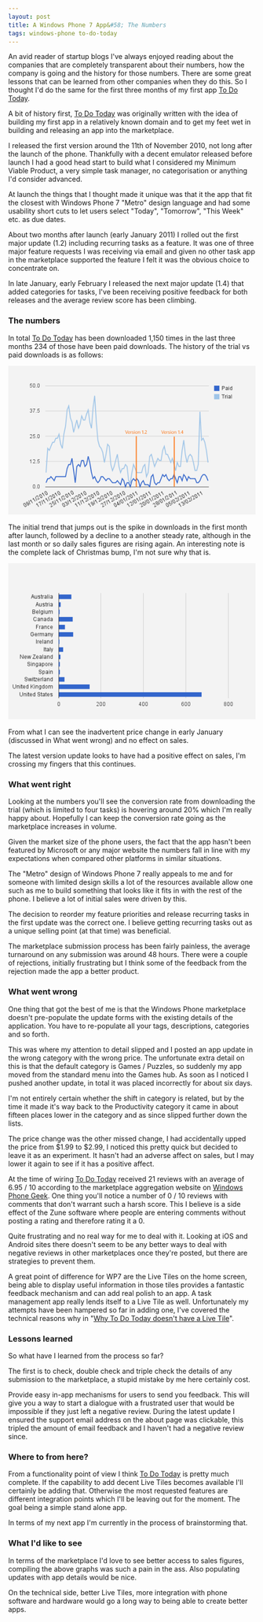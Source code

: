```yaml
---
layout: post
title: A Windows Phone 7 App&#58; The Numbers
tags: windows-phone to-do-today
---
```


An avid reader of startup blogs I've always enjoyed reading about the companies that are completely transparent about their numbers, how the company is going and the history for those numbers. There are some great lessons that can be learned from other companies when they do this. So I thought I'd do the same for the first three months of my first app [To Do Today](/windows-phone/to-do).

A bit of history first, [To Do Today](/windows-phone/to-do) was originally written with the idea of building my first app in a relatively known domain and to get my feet wet in building and releasing an app into the marketplace.

I released the first version around the 11th of November 2010, not long after the launch of the phone. Thankfully with a decent emulator released before launch I had a good head start to build what I considered my Minimum Viable Product, a very simple task manager, no categorisation or anything I'd consider advanced. 

At launch the things that I thought made it unique was that it the app that fit the closest with Windows Phone 7 "Metro" design language and had some usability short cuts to let users select "Today", "Tomorrow", "This Week" etc. as due dates.

About two months after launch (early January 2011) I rolled out the first major update (1.2) including recurring tasks as a feature. It was one of three major feature requests I was receiving via email and given no other task app in the marketplace supported the feature I felt it was the obvious choice to concentrate on. 

In late January, early February I released the next major update (1.4) that added categories for tasks, I've been receiving positive feedback for both releases and the average review score has been climbing.

### The numbers

In total [To Do Today](/windows-phone/to-do) has been downloaded 1,150 times in the last three months 234 of those have been paid downloads. The history of the trial vs paid downloads is as follows:

<img src="/content/images/posts/downloads-chart.png"/>

The initial trend that jumps out is the spike in downloads in the first month after launch, followed by a decline to a another steady rate, although in the last month or so daily sales figures are rising again. An interesting note is the complete lack of Christmas bump, I'm not sure why that is.

<img src="/content/images/posts/regions-chart.png"/>

From what I can see the inadvertent price change in early January (discussed in What went wrong) and no effect on sales.

The latest version update looks to have had a positive effect on sales, I'm crossing my fingers that this continues.

### What went right

Looking at the numbers you'll see the conversion rate from downloading the trial (which is limited to four tasks) is hovering around 20% which I'm really happy about. Hopefully I can keep the conversion rate going as the marketplace increases in volume.

Given the market size of the phone users, the fact that the app hasn't been featured by Microsoft or any major website the numbers fall in line with my expectations when compared other platforms in similar situations. 

The "Metro" design of Windows Phone 7 really appeals to me and for someone with limited design skills a lot of the resources available allow one such as me to build something that looks like it fits in with the rest of the phone. I believe a lot of initial sales were driven by this.

The decision to reorder my feature priorities and release recurring tasks in the first update was the correct one. I believe getting recurring tasks out as a unique selling point (at that time) was beneficial.

The marketplace submission process has been fairly painless, the average turnaround on any submission was around 48 hours. There were a couple of rejections, initially frustrating but I think some of the feedback from the rejection made the app a better product. 

### What went wrong

One thing that got the best of me is that the Windows Phone marketplace doesn't pre-populate the update forms with the existing details of the application. You have to re-populate all your tags, descriptions, categories and so forth. 

This was where my attention to detail slipped and I posted an app update in the wrong category with the wrong price. The unfortunate extra detail on this is that the default category is Games / Puzzles, so suddenly my app moved from the standard menu into the Games hub. As soon as I noticed I pushed another update, in total it was placed incorrectly for about six days.

I'm not entirely certain whether the shift in category is related, but by the time it made it's way back to the Productivity category it came in about fifteen places lower in the category and as since slipped further down the lists.

The price change was the other missed change, I had accidentally upped the price from $1.99 to $2.99, I noticed this pretty quick but decided to leave it as an experiment. It hasn't had an adverse affect on sales, but I may lower it again to see if it has a positive affect.

At the time of wiring [To Do Today](/windows-phone/to-do) received 21 reviews with an average of 6.95 / 10 according to the marketplace aggregation website on [Windows Phone Geek](http://www.windowsphonegeek.com/apphub/Application?id=05c24f29-57e9-df11-9264-00237de2db9e). One thing you'll notice a number of 0 / 10 reviews with comments that don't warrant such a harsh score. This I believe is a side effect of the Zune software where people are entering comments without posting a rating and therefore rating it a 0. 

Quite frustrating and no real way for me to deal with it. Looking at iOS and Android sites there doesn't seem to be any better ways to deal with negative reviews in other marketplaces once they're posted, but there are strategies to prevent them.

A great point of difference for WP7 are the Live Tiles on the home screen, being able to display useful information in those tiles provides a fantastic feedback mechanism and can add real polish to an app. A task management app really lends itself to a Live Tile as well. Unfortunately my attempts have been hampered so far in adding one, I've covered the technical reasons why in "[Why To Do Today doesn't have a Live Tile](/blog/posts/why-to-do-today-doesnt-have-a-live-tile)".

### Lessons learned

So what have I learned from the process so far?

The first is to check, double check and triple check the details of any submission to the marketplace, a stupid mistake by me here certainly cost.

Provide easy in-app mechanisms for users to send you feedback. This will give you a way to start a  dialogue with a frustrated user that would be impossible if they just left a negative review. During the latest update I ensured the support email address on the about page was clickable, this tripled the amount of email feedback and I haven't had a negative review since.

### Where to from here?

From a functionality point of view I think [To Do Today](/windows-phone/to-do) is pretty much complete. If the capability to add decent Live Tiles becomes available I'll certainly be adding that. Otherwise the most requested features are different integration points which I'll be leaving out for the moment. The goal being a simple stand alone app.

In terms of my next app I'm currently in the process of brainstorming that.

### What I'd like to see

In terms of the marketplace I'd love to see better access to sales figures, compiling the above graphs was such a pain in the ass. Also populating updates with app details would be nice.

On the technical side, better Live Tiles, more integration with phone software and hardware would go a long way to being able to create better apps.

